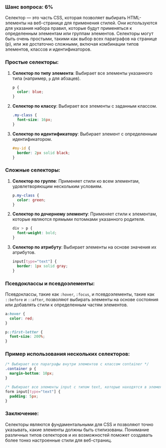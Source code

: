 ### Шанс вопроса: 6%

Селектор — это часть CSS, которая позволяет выбирать HTML-элементы на веб-странице для применения стилей. Они используются для указания набора правил, которые будут применяться к определенным элементам или группам элементов. Селекторы могут быть очень простыми, такими как выбор всех параграфов на странице (p), или же достаточно сложными, включая комбинации типов элементов, классов и идентификаторов.

### Простые селекторы:
1. **Селектор по типу элемента**: Выбирает все элементы указанного типа (например, `p` для абзацев).
   ```css
   p {
     color: blue;
   }
   ```

2. **Селектор по классу**: Выбирает все элементы с заданным классом.
   ```css
   .my-class {
     font-size: 16px;
   }
   ```

3. **Селектор по идентификатору**: Выбирает элемент с определенным идентификатором.
   ```css
   #my-id {
     border: 2px solid black;
   }
   ```

### Сложные селекторы:
1. **Селектор по группе**: Применяет стили ко всем элементам, удовлетворяющим нескольким условиям.
   ```css
   p.my-class {
     color: green;
   }
   ```

2. **Селектор по дочернему элементу**: Применяет стили к элементам, которые являются прямыми потомками указанного родителя.
   ```css
   div > p {
     font-weight: bold;
   }
   ```

3. **Селектор по атрибуту**: Выбирает элементы на основе значения их атрибутов.
   ```css
   input[type="text"] {
     border: 1px solid gray;
   }
   ```

### Псевдоклассы и псевдоэлементы:
Псевдоклассы, такие как `:hover`, `:focus`, и псевдоэлементы, такие как `::before` и `::after`, позволяют выбирать элементы на основе состояния или добавлять стили к определенным частям элементов.
   ```css
   a:hover {
     color: red;
   }

   p::first-letter {
     font-size: 200%;
   }
   ```

### Пример использования нескольких селекторов:
```css
/* Выбирает все параграфы внутри элементов с классом container */
.container p {
  margin-bottom: 10px;
}

/* Выбирает все элементы input с типом text, которые находятся в элементе формы */
form input[type="text"] {
  padding: 5px;
}
```

### Заключение:
Селекторы являются фундаментальными для CSS и позволяют точно указывать, какие элементы должны быть стилизованы. Понимание различных типов селекторов и их возможностей поможет создавать более тонко настроенные стили для веб-страниц.